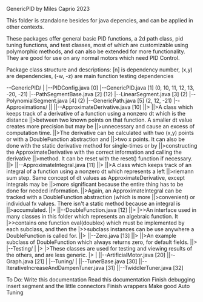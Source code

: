 GenericPID by Miles Caprio 2023

This folder is standalone besides for java depencies, and can be applied in other contexts.

These packages offer general basic PID functions, a 2d path class, pid tuning functions, and test
classes, most of which are customizable using polymorphic methods, and can also be extended for 
more functionality. They are good for use on any normal motors which need PID Control.

Package class structure and descriptions:
[n] is dependency number, (x,y) are dependencies, (-w, -z) are main function testing dependencies

--GenericPID/
|
|--PIDConfig.java [0]
|--GenericPID.java [1] (0, 10, 11, 12, 13, -20, -21)
|--PathSegmentBase.java [2] (12)
|--LinearSegment.java [3] (2)
|--PolynomialSegment.java [4] (2)
|--GenericPath.java [5] (2, 12, -21)
|--Approximations/
||
||--ApproximateDerivative.java [10]
||>
||>A class which keeps track of a derivative of a function using a nonzero dt which is the distance
||>between two known points on that function. A smaller dt value creates more precision but may be
||>unnecessary and cause an excess of computation time.
||>The derivative can be calculated with two (x,y) points or with a DoubleFunction abstraction and
||>two x points. It can also be done with the static derivative method for single-times or by 
||>constructing the ApproximateDerivative with the correct information and calling the derivative 
||>method. It can be reset with the reset() function if necessary.
||>
||--ApproximateIntegral.java [11]
||>
||>A class which keeps track of an integral of a function using a nonzero dt which represents a left
||>riemann sum step. Same concept of dt values as ApproximateDerivative, except integrals may be 
||>more significant because the entire thing has to be done for needed information.
||>Again, an ApproximateIntegral can be tracked with a DoubleFunction abstraction (which is more
||>convenient) or individual fx values. There isn't a static method because an integral is 
||>accumulated.
||>
||--DoubleFunction.java [12]
||>
|>>An interface used in many classes in this folder which represents an algebraic function. It 
|>>contains one function eval(doublex) which must be implemented by each subclass, and then the
|>>subclass instances can be use anywhere a DoubleFunction is called for.
||>
||--Zero.java [13]
||>
||>An example subclass of DoubleFunction which always returns zero, for default fields.
||>
|--Testing/
|
|>
|>These classes are used for testing and viewing results of the others, and are less generic.
|>
|
||--ArtificialMotor.java [20]
||--Graph.java [21]
|
|--Tuning/
|
||--TunerBase.java [30]
||--IterativeIncreaseAndDampenTuner.java [31]
||--TwiddlerTuner.java [32]



To Do:
Write this documentation
Read this documentation
Finish debugging insert segment and the little connectors
Finish wrappers
Make good
Auto Tuning